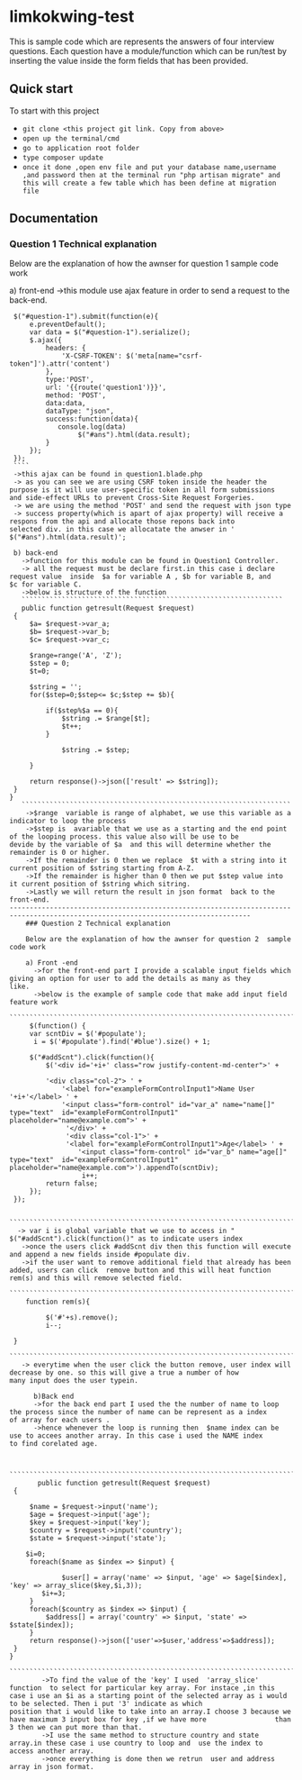 # limkokwing-test
This is sample code which are represents the answers of four interview questions. Each question have a module/function  which can be run/test by inserting the value inside the form fields  that has been provided.

## Quick start

To start with this project

- `git clone <this project git link. Copy from above>`
- `open up the terminal/cmd`
- `go to application root folder`
- `type composer update`
- `once it done ,open env file and put your database name,username ,and password then at the terminal run "php artisan migrate" and    this will create a few table which has been define at migration file ` 

## Documentation
### Question 1 Technical explanation

  Below are the explanation of how the awnser for question 1  sample code work 

a) front-end
   ->this module use ajax feature in order to send a request to the back-end.
   ````
    $("#question-1").submit(function(e){
        e.preventDefault();
        var data = $("#question-1").serialize();
        $.ajax({
            headers: {
                'X-CSRF-TOKEN': $('meta[name="csrf-token"]').attr('content')
            },
            type:'POST',
            url: '{{route('question1')}}',
            method: 'POST',
            data:data,
            dataType: "json",
            success:function(data){
               console.log(data)
                    $("#ans").html(data.result);
            }
        });
    });
    ````
    ->this ajax can be found in question1.blade.php
    -> as you can see we are using CSRF token inside the header the purpose is it will use user-specific token in all form submissions       and side-effect URLs to prevent Cross-Site Request Forgeries.
    -> we are using the method 'POST' and send the request with json type
    -> success property(which is apart of ajax property) will receive a respons from the api and allocate those repons back into              selected div. in this case we allocatate the anwser in ' $("#ans").html(data.result)';
    
    b) back-end
      ->function for this module can be found in Question1 Controller.
      -> all the request must be declare first.in this case i declare request value  inside  $a for variable A , $b for variable B, and          $c for variable C.
      ->below is structure of the function
      `````````````````````````````````````````````````````````````````
      public function getresult(Request $request)
    {
        $a= $request->var_a;
        $b= $request->var_b;
        $c= $request->var_c;

        $range=range('A', 'Z');
        $step = 0;
        $t=0;

        $string = '';
        for($step=0;$step<= $c;$step += $b){

            if($step%$a == 0){
                $string .= $range[$t];
                $t++;
            }
           
                $string .= $step;
    
        }

        return response()->json(['result' => $string]);
    }
}
      ```````````````````````````````````````````````````````````````````
       ->$range  variable is range of alphabet, we use this variable as a indicator to loop the process
       ->$step is  avariable that we use as a starting and the end point of the looping process. this value also will be use to be              devide by the variable of $a  and this will determine whether the remainder is 0 or higher.
       ->If the remainder is 0 then we replace  $t with a string into it current position of $string starting from A-Z.
       ->If the remainder is higher than 0 then we put $step value into it current position of $string which sitring.
       ->Lastly we will return the result in json format  back to the front-end.
  ----------------------------------------------------------------------------------------------------------------------------------     
       ### Question 2 Technical explanation
       
       Below are the explanation of how the awnser for question 2  sample code work 
       
       a) Front -end
         ->for the front-end part I provide a scalable input fields which giving an option for user to add the details as many as they            like.
         ->below is the example of sample code that make add input field feature work
       ``````````````````````````````````````````````````````````````````````````````````````
        $(function() {
        var scntDiv = $('#populate');
         i = $('#populate').find('#blue').size() + 1;

        $("#addScnt").click(function(){
            $('<div id='+i+' class="row justify-content-md-center">' +

            '<div class="col-2"> ' +
                '<label for="exampleFormControlInput1">Name User '+i+'</label> ' +
                '<input class="form-control" id="var_a" name="name[]" type="text"  id="exampleFormControlInput1" placeholder="name@example.com">' +
                 '</div>' +
                 '<div class="col-1">' +
                 '<label for="exampleFormControlInput1">Age</label> ' +
                    '<input class="form-control" id="var_b" name="age[]" type="text"  id="exampleFormControlInput1" placeholder="name@example.com">').appendTo(scntDiv);
                     i++;
            return false;
        });
    });
       
       ````````````````````````````````````````````````````````````````````````````````````````
     -> var i is global variable that we use to access in " $("#addScnt").click(function()" as to indicate users index
      ->once the users click #addScnt div then this function will execute and append a new fields inside #populate div.
      ->if the user want to remove additional field that already has been added, users can click  remove button and this will heat function rem(s) and this will remove selected field.
      `````````````````````````````````````````````````````````````````````````````````````````````
       function rem(s){

            $('#'+s).remove();
            i--;

    }
    ````````````````````````````````````````````````````````````````````````````````````````````````
      -> everytime when the user click the button remove, user index will decrease by one. so this will give a true a number of how                many input does the user typein.
         
         b)Back end
         ->for the back end part I used the the number of name to loop the process since the number of name can be represent as a index               of array for each users .
         ->hence whenever the loop is running then  $name index can be use to accees another array. In this case i used the NAME index            to find corelated age.
       
         
         ````````````````````````````````````````````````````````````````````````````````````````````````
          public function getresult(Request $request)
    {

        $name = $request->input('name');
        $age = $request->input('age');
        $key = $request->input('key');
        $country = $request->input('country');
        $state = $request->input('state');

       $i=0;
        foreach($name as $index => $input) {

                $user[] = array('name' => $input, 'age' => $age[$index], 'key' => array_slice($key,$i,3));
           $i+=3;
        }
        foreach($country as $index => $input) {
            $address[] = array('country' => $input, 'state' => $state[$index]);
        }
        return response()->json(['user'=>$user,'address'=>$address]);
    }
}
         ``````````````````````````````````````````````````````````````````````````````````````````````````````
           ->To find the value of the 'key' I used  'array_slice' function  to select for particular key array. For instace ,in this              case i use an $i as a starting point of the selected array as i would to be selected. Then i put '3' indicate as which                  position that i would like to take into an array.I choose 3 because we have maximum 3 input box for key ,if we have more                 than 3 then we can put more than that. 
           ->I use the same method to structure country and state array.in these case i use country to loop and  use the index to                    access another array.
           ->once everything is done then we retrun  user and address array in json format.
      

